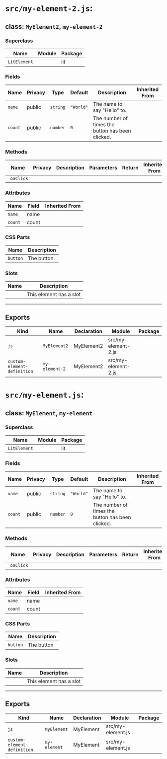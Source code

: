 # `src/my-element-2.js`:

## class: `MyElement2`, `my-element-2`

### Superclass

| Name         | Module | Package |
| ------------ | ------ | ------- |
| `LitElement` |        | lit     |

### Fields

| Name    | Privacy | Type     | Default   | Description                                      | Inherited From |
| ------- | ------- | -------- | --------- | ------------------------------------------------ | -------------- |
| `name`  | public  | `string` | `"World"` | The name to say "Hello" to.                      |                |
| `count` | public  | `number` | `0`       | The number of times the button has been clicked. |                |

### Methods

| Name       | Privacy | Description | Parameters | Return | Inherited From |
| ---------- | ------- | ----------- | ---------- | ------ | -------------- |
| `_onClick` |         |             |            |        |                |

### Attributes

| Name    | Field | Inherited From |
| ------- | ----- | -------------- |
| `name`  | name  |                |
| `count` | count |                |

### CSS Parts

| Name     | Description |
| -------- | ----------- |
| `button` | The button  |

### Slots

| Name | Description             |
| ---- | ----------------------- |
|      | This element has a slot |

<hr/>

## Exports

| Kind                        | Name           | Declaration | Module              | Package |
| --------------------------- | -------------- | ----------- | ------------------- | ------- |
| `js`                        | `MyElement2`   | MyElement2  | src/my-element-2.js |         |
| `custom-element-definition` | `my-element-2` | MyElement2  | src/my-element-2.js |         |

# `src/my-element.js`:

## class: `MyElement`, `my-element`

### Superclass

| Name         | Module | Package |
| ------------ | ------ | ------- |
| `LitElement` |        | lit     |

### Fields

| Name    | Privacy | Type     | Default   | Description                                      | Inherited From |
| ------- | ------- | -------- | --------- | ------------------------------------------------ | -------------- |
| `name`  | public  | `string` | `"World"` | The name to say "Hello" to.                      |                |
| `count` | public  | `number` | `0`       | The number of times the button has been clicked. |                |

### Methods

| Name       | Privacy | Description | Parameters | Return | Inherited From |
| ---------- | ------- | ----------- | ---------- | ------ | -------------- |
| `_onClick` |         |             |            |        |                |

### Attributes

| Name    | Field | Inherited From |
| ------- | ----- | -------------- |
| `name`  | name  |                |
| `count` | count |                |

### CSS Parts

| Name     | Description |
| -------- | ----------- |
| `button` | The button  |

### Slots

| Name | Description             |
| ---- | ----------------------- |
|      | This element has a slot |

<hr/>

## Exports

| Kind                        | Name         | Declaration | Module            | Package |
| --------------------------- | ------------ | ----------- | ----------------- | ------- |
| `js`                        | `MyElement`  | MyElement   | src/my-element.js |         |
| `custom-element-definition` | `my-element` | MyElement   | src/my-element.js |         |
